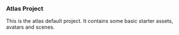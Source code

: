 ### Atlas Project

This is the atlas default project. It contains some basic starter assets, avatars and scenes.